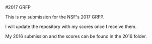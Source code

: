 #2017 GRFP

This is my submission for the NSF's 2017 GRFP.

I will update the repository with my scores once I receive them.

My 2016 submission and the scores can be found in the 2016 folder.

